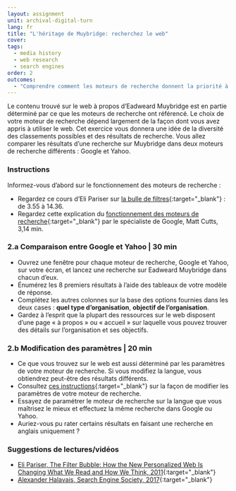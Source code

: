 ```yaml
---
layout: assignment
unit: archival-digital-turn
lang: fr
title: "L'héritage de Muybridge: recherchez le web"
cover:
tags:
  - media history
  - web research
  - search engines
order: 2
outcomes:
  - "Comprendre comment les moteurs de recherche donnent la priorité à certains résultats de recherche"
---
```


Le contenu trouvé sur le web à propos d’Eadweard Muybridge est en partie déterminé par ce que les moteurs de recherche ont référencé. Le choix de votre moteur de recherche dépend largement de la façon dont vous avez appris à utiliser le web. Cet exercice vous donnera une idée de la diversité des classements possibles et des résultats de recherche. Vous allez comparer les résultats d’une recherche sur Muybridge dans deux moteurs de recherche différents : Google et Yahoo.

<!-- more -->

<!-- briefing-student -->

### Instructions
<!-- section-contents -->

Informez-vous d’abord sur le fonctionnement des moteurs de recherche :
- Regardez ce cours d’Eli Pariser sur [la bulle de filtres](https://www.youtube.com/watch?v=Dua_UvR5mtI){:target="_blank"} : de 3.55 à 14.36.
- Regardez cette explication du [fonctionnement des moteurs de recherche](https://www.youtube.com/watch?v=BNHR6IQJGZs){:target="_blank"} par le spécialiste de Google, Matt Cutts, 3,14 min. 

<!-- section -->

### 2.a Comparaison entre Google et Yahoo | 30 min
<!-- section-contents -->

- Ouvrez une fenêtre pour chaque moteur de recherche, Google et Yahoo, sur votre écran, et lancez une recherche sur Eadweard Muybridge dans chacun d’eux.
- Énumérez les 8 premiers résultats à l’aide des tableaux de votre modèle de réponse.
- Complétez les autres colonnes sur la base des options fournies dans les deux cases : **quel type d’organisation**, **objectif de l’organisation**. 
- Gardez à l’esprit que la plupart des ressources sur le web disposent d’une page « à propos » ou « accueil » sur laquelle vous pouvez trouver des détails sur l’organisation et ses objectifs.  

<!-- section -->

### 2.b Modification des paramètres | 20 min
<!-- section-contents -->

- Ce que vous trouvez sur le web est aussi déterminé par les paramètres de votre moteur de recherche. Si vous modifiez la langue, vous obtiendrez peut-être des résultats différents.
- Consultez [ces instructions](https://docs.google.com/document/d/1ViUm0C3Ov1w5ut1O7uY0FoOyaQxw82hvTfkfN3ZfqeA/edit){:target="_blank"} sur la façon de modifier les paramètres de votre moteur de recherche. 
- Essayez de paramétrer le moteur de recherche sur la langue que vous maîtrisez le mieux et effectuez la même recherche dans Google ou Yahoo. 
- Auriez-vous pu rater certains résultats en faisant une recherche en anglais uniquement ?

<!-- section -->

### Suggestions de lectures/vidéos
<!-- section-contents -->

- [Eli Pariser, The Filter Bubble: How the New Personalized Web Is Changing What We Read and How We Think, 2011](https://books.google.nl/books/about/The_Filter_Bubble.html?id=wcalrOI1YbQC&redir_esc=y){:target="_blank"}
- [Alexander Halavais, Search Engine Society, 2017](https://books.google.nl/books?id=RLpADwAAQBAJ&printsec=frontcover&dq=how+do+search+engines+work&hl=nl&sa=X&ved=0ahUKEwjM_rDRz7DdAhUxMewKHdjBBLUQ6AEIRzAE){:target="_blank"}

<!-- briefing-teacher -->
